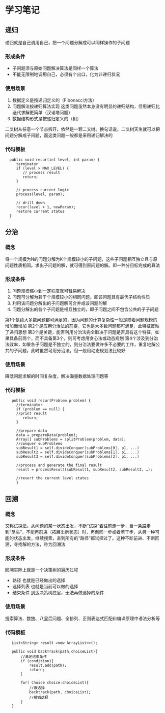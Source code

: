 # 学习笔记

## 递归

递归就是自己调用自己，把一个问题分解成可以同样操作的子问题

### 形成条件
* 子问题须与原始问题解决算法是同样一个算法
* 不能无限制地调用自己，必须有个出口，化为非递归状况
 
### 使用场景
1. 数据定义是按递归定义的（Fibonacci方法）
2. 问题解法按递归算法实现
   这类问题虽然本身没有明显的递归结构，但用递归比迭代求解更简单（汉诺塔问题）
3. 数据结构形式是按递归定义的（树）

二叉树从任意一个节点拆开，依然是一颗二叉树。换句话说，二叉树天生就可以把问题分解成子问题，而这类问题一般都是采用递归解决的

### 代码模板

```
  public void recur(int level, int param) {
     terminator
     if (level > MAX_LEVEL) {
        // process result
        return;
     }
            
     // process current logic
     process(level, param);
     
     // drill down
     recur(level + 1, newParam);
     restore current status
  }
```

## 分治

### 概念

将一个规模为N的问题分解为K个规模较小的子问题，这些子问题相互独立且与原问题性质相同。求出子问题的解，就可得到原问题的解。即一种分目标完成的算法

### 形成条件

1. 问题规模缩小到一定程度就可轻易解决
2. 问题可分解为若干个规模较小的相同问题，即该问题具有最优子结构性质
3. 利用该问题分解出的子问题解可合并成该问题的解
4. 问题分解出的各个子问题是相互独立的，即子问题之间不包含公共的子子问题

第1个是绝大多数问题都可满足的，因为问题的计算复杂性一般是随着问题规模的增加而增加
第2个是应用分治法的前提，它也是大多数问题都可满足，此特征反映了递归思想
第3个是关键，能否利用分治法完全取决于问题是否具有这个特征，如果具备前两个，而不具备第3个，则可考虑用贪心法或动态规划
第4个涉及到分治法效率，如果各子问题是不独立的，则分治法要做许多不必要的工作，重复地解公共的子问题，此时虽然可用分治法，但一般用动态规划法比较好

### 使用场景

降低问题求解的时间复杂度，解决海量数据处理问题等

### 代码模板

```
   public void recur(Problem problem) {
     //terminator
     if (problem == null) {
     //print result
        return;
     }

     //prepare data
     data = prepareData(problem);
     Array[] subProblems = splitProblem(problem, data);
     //conquer subProblems
     subResult1 = self.divideConquer(subProblems[0], p1, ...)
     subResult2 = self.divideConquer(subProblems[1], p1, ...)
     subResult3 = self.divideConquer(subProblems[2], p1, ...)

     //process and generate the final result
     result = processResult(subResult1, subResult2, subResult3, …);

     //revert the current level states
     }
```

## 回溯

### 概念

又称试探法。从问题的某一状态出发，不断“试探”着往前走一步，当一条路走到“尽头”，不能再前进（拓展出新状态）时，再倒回一步或者若干步，从另一种可能的状态出发，继续搜索，直到所有的“路径”都试探过了。这种不断前进、不断回溯，寻找解的方法，称为回溯法

### 形成条件

回溯实际上就是一个决策树的遍历过程

* 路径
  也就是已经做出的选择
* 选择列表
  也就是当前可以做的选择
* 结束条件
  到达决策树底层，无法再做选择的条件
 
### 使用场景

搜索算法、数独、八皇后问题、全排列、正则表达式匹配和编译原理中语法分析等

### 代码模板
```
   List<String> result =new ArrayList<>();

   public void backTrack(path,choiceList){
       //满足结束条件
       if (condition){
           result.add(path);
           return; 
       }

       for( Choice choice:choiceList){
           //做选择
           backtrack(path, choiceList);
           //撤销选择
       } 
   }
```
